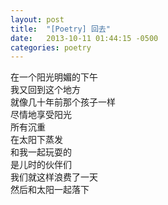 ```yaml
---
layout: post
title:  "[Poetry] 回去"
date:   2013-10-11 01:44:15 -0500
categories: poetry
---
```


在一个阳光明媚的下午\
我又回到这个地方\
就像几十年前那个孩子一样\
尽情地享受阳光\
所有沉重\
在太阳下蒸发\
和我一起玩耍的\
是儿时的伙伴们\
我们就这样浪费了一天\
然后和太阳一起落下
